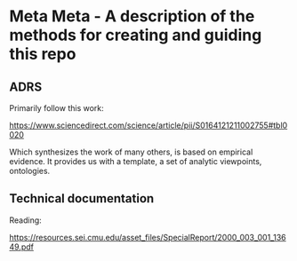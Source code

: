 # Meta Meta - A description of the methods for creating and guiding this repo

## ADRS

Primarily follow this work:

https://www.sciencedirect.com/science/article/pii/S0164121211002755#tbl0020

Which synthesizes the work of many others, is based on empirical evidence. It provides us with a template, a set of analytic viewpoints, ontologies.

## Technical documentation

Reading:

https://resources.sei.cmu.edu/asset_files/SpecialReport/2000_003_001_13649.pdf